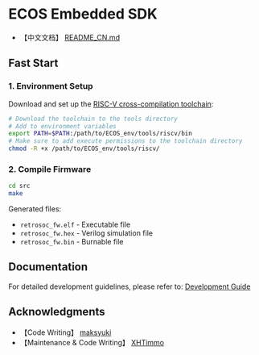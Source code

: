 # ECOS Embedded SDK

- 【中文文档】 [README_CN.md](README_CN.md)
## Fast Start

### 1. Environment Setup
Download and set up the [RISC-V cross-compilation toolchain](https://github.com/ecoslab/ecos-embed-sdk/releases/download/riscv-tools/riscv.zip):
```bash
# Download the toolchain to the tools directory
# Add to environment variables
export PATH=$PATH:/path/to/ECOS_env/tools/riscv/bin
# Make sure to add execute permissions to the toolchain directory
chmod -R +x /path/to/ECOS_env/tools/riscv/
```

### 2. Compile Firmware
```bash
cd src
make
```

Generated files:
- `retrosoc_fw.elf` - Executable file
- `retrosoc_fw.hex` - Verilog simulation file
- `retrosoc_fw.bin` - Burnable file

## Documentation

For detailed development guidelines, please refer to: [Development Guide](docs/development_guide.md)

## Acknowledgments

- 【Code Writing】 [maksyuki](https://github.com/maksyuki/maksyuki)
- 【Maintenance & Code Writing】 [XHTimmo](https://github.com/XHTimmo)
